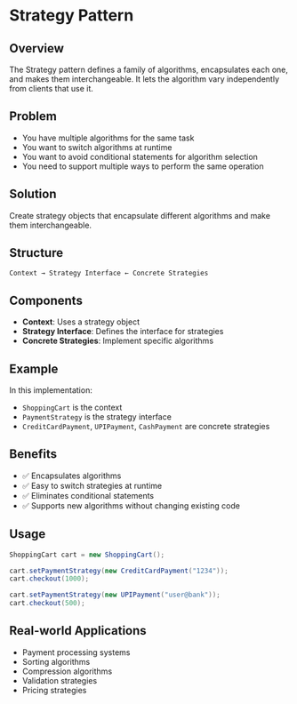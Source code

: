 # Strategy Pattern

## Overview
The Strategy pattern defines a family of algorithms, encapsulates each one, and makes them interchangeable. It lets the algorithm vary independently from clients that use it.

## Problem
- You have multiple algorithms for the same task
- You want to switch algorithms at runtime
- You want to avoid conditional statements for algorithm selection
- You need to support multiple ways to perform the same operation

## Solution
Create strategy objects that encapsulate different algorithms and make them interchangeable.

## Structure
```
Context → Strategy Interface ← Concrete Strategies
```

## Components
- **Context**: Uses a strategy object
- **Strategy Interface**: Defines the interface for strategies
- **Concrete Strategies**: Implement specific algorithms

## Example
In this implementation:
- `ShoppingCart` is the context
- `PaymentStrategy` is the strategy interface
- `CreditCardPayment`, `UPIPayment`, `CashPayment` are concrete strategies

## Benefits
- ✅ Encapsulates algorithms
- ✅ Easy to switch strategies at runtime
- ✅ Eliminates conditional statements
- ✅ Supports new algorithms without changing existing code

## Usage
```java
ShoppingCart cart = new ShoppingCart();

cart.setPaymentStrategy(new CreditCardPayment("1234"));
cart.checkout(1000);

cart.setPaymentStrategy(new UPIPayment("user@bank"));
cart.checkout(500);
```

## Real-world Applications
- Payment processing systems
- Sorting algorithms
- Compression algorithms
- Validation strategies
- Pricing strategies 